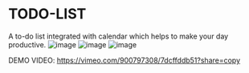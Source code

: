 # TODO-LIST
A to-do list integrated with calendar which helps to make your day productive.
![image](https://github.com/Zoyaaaaaaa/TODO-LIST/assets/126981793/b8aa81da-8a42-4cc9-8fe9-3e7fdca5cdfc)
![image](https://github.com/Zoyaaaaaaa/TODO-LIST/assets/126981793/fd190287-d540-4a2a-9253-63b3b661844e)
![image](https://github.com/Zoyaaaaaaa/TODO-LIST/assets/126981793/f1f61f43-e45a-448a-a8e2-c55882cce079)

DEMO VIDEO:
https://vimeo.com/900797308/7dcffddb51?share=copy
